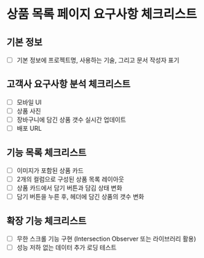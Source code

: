 # 상품 목록 페이지 요구사항 체크리스트

## 기본 정보
- [ ] 기본 정보에 프로젝트명, 사용하는 기술, 그리고 문서 작성자 표기

## 고객사 요구사항 분석 체크리스트
- [ ] 모바일 UI
- [ ] 상품 사진
- [ ] 장바구니에 담긴 상품 갯수 실시간 업데이트
- [ ] 배포 URL

## 기능 목록 체크리스트
- [ ] 이미지가 포함된 상품 카드
- [ ] 2개의 컬럼으로 구성된 상품 목록 레이아웃
- [ ] 상품 카드에서 담기 버튼과 담김 상태 변화
- [ ] 담기 버튼을 누른 후, 헤더에 담긴 상품의 갯수 변화

## 확장 기능 체크리스트
- [ ] 무한 스크롤 기능 구현 (Intersection Observer 또는 라이브러리 활용)
- [ ] 성능 저하 없는 데이터 추가 로딩 테스트

